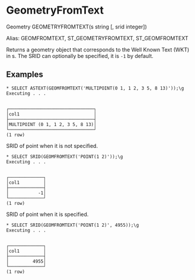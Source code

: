 # GeometryFromText #

Geometry GEOMETRYFROMTEXT(s string [, srid integer])

Alias: GEOMFROMTEXT, ST_GEOMETRYFROMTEXT, ST_GEOMFROMTEXT

Returns a geometry object that corresponds to the Well Known Text (WKT) in s. The SRID can optionally be specified, it is `-1` by default.

## Examples ##

    * SELECT ASTEXT(GEOMFROMTEXT('MULTIPOINT(0 1, 1 2, 3 5, 8 13)'));\g        
    Executing . . .


    ┌────────────────────────────────┐
    │col1                            │
    ├────────────────────────────────┤
    │MULTIPOINT (0 1, 1 2, 3 5, 8 13)│
    └────────────────────────────────┘
    (1 row)

SRID of point when it is not specified.

    * SELECT SRID(GEOMFROMTEXT('POINT(1 2)'));\g                                 
    Executing . . .


    ┌─────────────┐
    │col1         │
    ├─────────────┤
    │           -1│
    └─────────────┘
    (1 row)

SRID of point when it is specified.

    * SELECT SRID(GEOMFROMTEXT('POINT(1 2)', 4955));\g
    Executing . . .


    ┌─────────────┐
    │col1         │
    ├─────────────┤
    │         4955│
    └─────────────┘
    (1 row)
